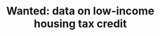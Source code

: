 ---
layout: default
contact_info: garciadiazd@gao.gov
description: "Larger projects (>100 people) cost $80-100k less per unit than small
  ones (<27 people).  \n\nWeaknesses in data quality and federal oversight constrain
  assessment of\nLIHTC development costs and the efficiency and effectiveness of the
  program."
last_edit: '2022-03-28T12:20:28.000Z'
link: https://www.gao.gov/assets/700/694668.pdf
location: US
shortname: low_income_housing_credit
tags:
- Public Policy
title: 'Wanted: data on low-income housing tax credit'
uuid: recknvaLzjIUfEgFq
---